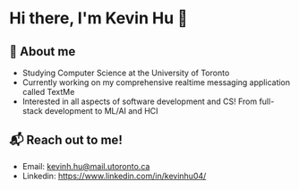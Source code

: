 # Hi there, I'm Kevin Hu 👋

<!--
**kevin0921/kevin0921** is a ✨ _special_ ✨ repository because its `README.md` (this file) appears on your GitHub profile.

Here are some ideas to get you started:

- 🔭 I’m currently working on ...
- 🌱 I’m currently learning ...
- 👯 I’m looking to collaborate on ...
- 🤔 I’m looking for help with ...
- 💬 Ask me about ...
- 📫 How to reach me: ...
- 😄 Pronouns: ...
- ⚡ Fun fact: ...
-->

## 🌱 About me 
- Studying Computer Science at the University of Toronto
- Currently working on my comprehensive realtime messaging application called TextMe
- Interested in all aspects of software development and CS! From full-stack development to ML/AI and HCI

## 📬 Reach out to me! 
- Email: kevinh.hu@mail.utoronto.ca
- Linkedin: https://www.linkedin.com/in/kevinhu04/
